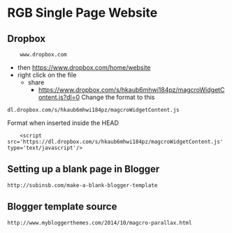 # RGB Single Page Website

## Dropbox 
        www.dropbox.com
   * then
        https://www.dropbox.com/home/website
   * right click on the file
       - share
           + https://www.dropbox.com/s/hkaub6mhwi184pz/magcroWidgetContent.js?dl=0
Change the format to this

    dl.dropbox.com/s/hkaub6mhwi184pz/magcroWidgetContent.js

Format when inserted inside the HEAD

        <script src='https://dl.dropbox.com/s/hkaub6mhwi184pz/magcroWidgetContent.js' type='text/javascript'/>

## Setting up a blank page in Blogger

    http://subinsb.com/make-a-blank-blogger-template

## Blogger template source

    http://www.mybloggerthemes.com/2014/10/magcro-parallax.html
